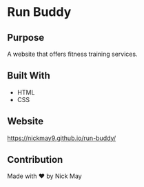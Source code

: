 # Run Buddy

## Purpose
A website that offers fitness training services.

## Built With
* HTML
* CSS

## Website
https://nickmay9.github.io/run-buddy/

## Contribution
Made with ❤️ by Nick May
